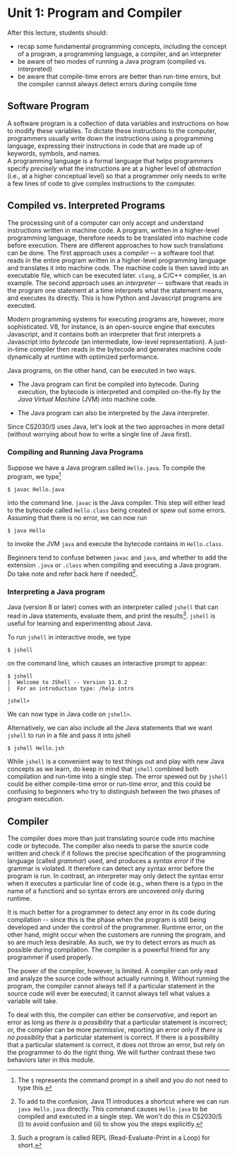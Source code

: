 # Unit 1: Program and Compiler

After this lecture, students should:

- recap some fundamental programming concepts, including the concept of a program, a programming language, a compiler, and an interpreter
- be aware of two modes of running a Java program (compiled vs. interpreted)
- be aware that compile-time errors are better than run-time errors, but the compiler cannot always detect errors during compile time

## Software Program

A software program is a collection of data variables and instructions on how to modify these variables.  To dictate these instructions to the computer, programmers usually write down the instructions using a programming language, expressing their instructions in code that are made up of keywords, symbols, and names.  
A programming language is a formal language that helps programmers specify _precisely_ what the instructions are at a higher level of _abstraction_ (i.e., at a higher conceptual level) so that a programmer only needs to write a few lines of code to give complex instructions to the computer.  

## Compiled vs. Interpreted Programs

The processing unit of a computer can only accept and understand instructions written in machine code.  A program, written in a higher-level programming language, therefore needs to be translated into machine code before execution.  There are different approaches to how such translations can be done.  The first approach uses a _compiler_ -- a software tool that reads in the entire program written in a higher-level programming language and translates it into machine code.  The machine code is then saved into an executable file, which can be executed later.  `clang`, a C/C++ compiler, is an example.  The second approach uses an _interpreter_ -- software that reads in the program one statement at a time interprets what the statement means, and executes its directly.   This is how Python and Javascript programs are executed.

Modern programming systems for executing programs are, however, more sophisticated.  V8, for instance, is an open-source engine that executes Javascript, and it contains both an interpreter that first interprets a Javascript into _bytecode_ (an intermediate, low-level representation).  A just-in-time compiler then reads in the bytecode and generates machine code dynamically at runtime with optimized performance. 

Java programs, on the other hand, can be executed in two ways.  

- The Java program can first be compiled into bytecode.  During execution, the bytecode is interpreted and compiled on-the-fly by the _Java Virtual Machine_ (JVM) into machine code.

- The Java program can also be interpreted by the Java interpreter.

Since CS2030/S uses Java, let's look at the two approaches in more detail (without worrying about how to write a single line of Java first).

### Compiling and Running Java Programs

Suppose we have a Java program called `Hello.java`.  To compile the program, we type[^1]
```
$ javac Hello.java
```
into the command line.  `javac` is the Java compiler.  This step will either lead to the bytecode called `Hello.class` being created or spew out some errors.  Assuming that there is no error, we can now run
```
$ java Hello
```
to invoke the JVM `java` and execute the bytecode contains in `Hello.class`.

[^1]: The `$` represents the command prompt in a shell and you do not need to type this.

Beginners tend to confuse between `javac` and `java`, and whether to add the extension `.java` or `.class` when compiling and executing a Java program.  Do take note and refer back here if needed[^2].

[^2]: To add to the confusion, Java 11 introduces a shortcut where we can run `java Hello.java` directly.  This command causes `Hello.java` to be compiled and executed in a single step.  We won't do this in CS2030/S (i) to avoid confusion and (ii) to show you the steps explicitly.

### Interpreting a Java program

Java (version 8 or later) comes with an interpreter called `jshell` that can read in Java statements, evaluate them, and print the results[^3]. `jshell` is useful for learning and experimenting about Java.  

To run `jshell` in interactive mode, we type
```
$ jshell
```
on the command line, which causes an interactive prompt to appear:
```
$ jshell
|  Welcome to JShell -- Version 11.0.2
|  For an introduction type: /help intro

jshell>
```

We can now type in Java code on `jshell>`. 

Alternatively, we can also include all the Java statements that we want `jshell` to run in a file and pass it into jshell

```
$ jshell Hello.jsh
```

[^3]: Such a program is called REPL (Read-Evaluate-Print in a Loop) for short.

While `jshell` is a convenient way to test things out and play with new Java concepts as we learn, do keep in mind that `jshell` combined both compilation and run-time into a single step.  The error spewed out by `jshell` could be either compile-time error or run-time error, and this could be confusing to beginners who try to distinguish between the two phases of program execution.

## Compiler

The compiler does more than just translating source code into machine code or bytecode.  The compiler also needs to parse the source code written and check if it follows the precise specification of the programming language (called _grammar_) used, and produces a _syntax error_ if the grammar is violated.  It therefore can detect any syntax error before the program is run.  In contrast, an interpreter may only detect the syntax error when it executes a particular line of code (e.g., when there is a typo in the name of a function) and so syntax errors are uncovered only during runtime.

It is much better for a programmer to detect any error in its code during compilation -- since this is the phase when the program is still being developed and under the control of the programmer.  Runtime error, on the other hand, might occur when the customers are running the program, and so are much less desirable.  As such, we try to detect errors as much as possible during compilation.  The compiler is a powerful friend for any programmer if used properly.

The power of the compiler, however, is limited.  A compiler can only read and analyze the source code without actually running it.  Without running the program, the compiler cannot always tell if a particular statement in the source code will ever be executed; it cannot always tell what values a variable will take.  

To deal with this, the compiler can either be _conservative_, and report an error as long as _there is a possibility_ that a particular statement is incorrect; or, the compiler can be more _permissive_, reporting an error only if _there is no possiblity_ that a particular statement is correct.  If there is a possibility that a particular statement is correct, it does not throw an error, but rely on the programmer to do the right thing.  We will further contrast these two behaviors later in this module.
